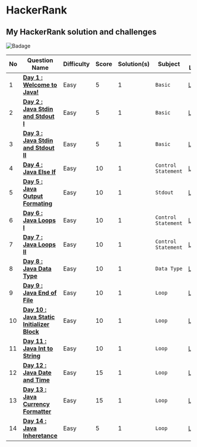 # HackerRank
## My HackerRank solution and challenges

![Badage](https://github.com/abheeshtsingh2803/HackerRank_Java/assets/131380599/95954f94-a9e6-4752-9e88-b245e5ddfceb)

| No | Question Name | Difficulty | Score | Solution(s) | Subject | HR Link |
|--|--|--|--|--|--|--|
| 1 | [**Day 1 : Welcome to Java!**](solution/Welcome_to_java.md) | Easy | 5 | 1 | `Basic` | [LINK](https://www.hackerrank.com/challenges/welcome-to-java/problem?isFullScreen=true) |
| 2 | [**Day 2 : Java Stdin and Stdout I**](solution/Java_stdin_and_stdout_I.md) | Easy | 5 | 1 | `Basic` | [LINK](https://www.hackerrank.com/challenges/java-stdin-and-stdout-1/problem?isFullScreen=true) |
| 3 | [**Day 3 : Java Stdin and Stdout II**](solution/Java_stdin_and_stdout_II.md) | Easy | 5 | 1 | `Basic` | [LINK](https://www.hackerrank.com/challenges/java-stdin-stdout/problem?isFullScreen=true) |
| 4 | [**Day 4 : Java Else If**](solution/Java_Else_if.md) | Easy | 10 | 1 | `Control Statement` | [LINK](https://www.hackerrank.com/challenges/java-if-else/problem?isFullScreen=true) |
| 5 | [**Day 5 : Java Output Formating**](solution/Java_Output_Formatting.md) | Easy | 10 | 1 | `Stdout` | [LINK](https://www.hackerrank.com/challenges/java-output-formatting/problem?isFullScreen=true) |
| 6 | [**Day 6 : Java Loops I**](solution/Java_loops_I.md) | Easy | 10 | 1 | `Control Statement` | [LINK](https://www.hackerrank.com/challenges/java-loops-i/problem?isFullScreen=true) |
| 7 | [**Day 7 : Java Loops II**](solution/Java_Loops_II.md) | Easy | 10 | 1 | `Control Statement` | [LINK](https://www.hackerrank.com/challenges/java-loops/problem?isFullScreen=true) |
| 8 | [**Day 8 : Java Data Type**](solution/JavaDataType.md) | Easy | 10 | 1 | `Data Type` | [LINK](https://www.hackerrank.com/challenges/java-datatypes/problem?isFullScreen=true) |
| 9 | [**Day 9 : Java End of File**](solution/EndOfFile.md) | Easy | 10 | 1 | `Loop` | [LINK](https://www.hackerrank.com/challenges/java-end-of-file/problem?isFullScreen=true) |
| 10 | [**Day 10 : Java Static Initializer Block**](solution/Java_Static_Initializer_Block.md) | Easy | 10 | 1 | `Loop` | [LINK](https://www.hackerrank.com/challenges/java-static-initializer-block/problem?isFullScreen=true) |
| 11 | [**Day 11 : Java Int to String**](solution/Java_Int_to_String.md) | Easy | 10 | 1 | `Loop` | [LINK](https://www.hackerrank.com/challenges/java-int-to-string/problem?isFullScreen=true) |
| 12 | [**Day 12 : Java Date and Time**](solution/Java_Date_and_Time.md) | Easy | 15 | 1 | `Loop` | [LINK](https://www.hackerrank.com/challenges/java-date-and-time/problem?isFullScreen=true) |
| 13 | [**Day 13 : Java Currency Formatter**](solution/Java_Currency_Formatter.md) | Easy | 15 | 1 | `Loop` | [LINK](https://www.hackerrank.com/challenges/java-currency-formatter/problem?isFullScreen=true) |
| 14 | [**Day 14 : Java Inheretance**](solution/Java_Inherentance_I.md) | Easy | 5 | 1 | `Loop` | [LINK](https://www.hackerrank.com/challenges/java-inheritance-1/problem?isFullScreen=true) |
